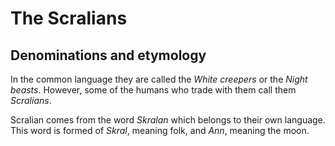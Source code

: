 # The Scralians

## Denominations and etymology
In the common language they are called the _White creepers_ or the _Night beasts_. However, some of the humans who trade with them call them _Scralians_.

Scralian comes from the word _Skralan_ which belongs to their own language. This word is formed of _Skral_, meaning folk, and _Ann_, meaning the moon.
